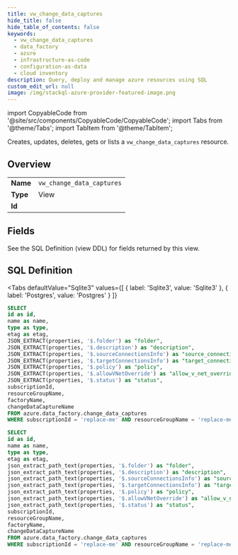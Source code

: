 ```yaml
--- 
title: vw_change_data_captures
hide_title: false
hide_table_of_contents: false
keywords:
  - vw_change_data_captures
  - data_factory
  - azure
  - infrastructure-as-code
  - configuration-as-data
  - cloud inventory
description: Query, deploy and manage azure resources using SQL
custom_edit_url: null
image: /img/stackql-azure-provider-featured-image.png
---
```


import CopyableCode from '@site/src/components/CopyableCode/CopyableCode';
import Tabs from '@theme/Tabs';
import TabItem from '@theme/TabItem';

Creates, updates, deletes, gets or lists a <code>vw_change_data_captures</code> resource.

## Overview
<table><tbody>
<tr><td><b>Name</b></td><td><code>vw_change_data_captures</code></td></tr>
<tr><td><b>Type</b></td><td>View</td></tr>
<tr><td><b>Id</b></td><td><CopyableCode code="azure.data_factory.vw_change_data_captures" /></td></tr>
</tbody></table>

## Fields

See the SQL Definition (view DDL) for fields returned by this view.

## SQL Definition

<Tabs
defaultValue="Sqlite3"
values={[
{ label: 'Sqlite3', value: 'Sqlite3' },
{ label: 'Postgres', value: 'Postgres' }
]}
>
<TabItem value="Sqlite3">

```sql
SELECT
id as id,
name as name,
type as type,
etag as etag,
JSON_EXTRACT(properties, '$.folder') as "folder",
JSON_EXTRACT(properties, '$.description') as "description",
JSON_EXTRACT(properties, '$.sourceConnectionsInfo') as "source_connections_info",
JSON_EXTRACT(properties, '$.targetConnectionsInfo') as "target_connections_info",
JSON_EXTRACT(properties, '$.policy') as "policy",
JSON_EXTRACT(properties, '$.allowVNetOverride') as "allow_v_net_override",
JSON_EXTRACT(properties, '$.status') as "status",
subscriptionId,
resourceGroupName,
factoryName,
changeDataCaptureName
FROM azure.data_factory.change_data_captures
WHERE subscriptionId = 'replace-me' AND resourceGroupName = 'replace-me' AND factoryName = 'replace-me';
```

</TabItem>
<TabItem value="Postgres">

```sql
SELECT
id as id,
name as name,
type as type,
etag as etag,
json_extract_path_text(properties, '$.folder') as "folder",
json_extract_path_text(properties, '$.description') as "description",
json_extract_path_text(properties, '$.sourceConnectionsInfo') as "source_connections_info",
json_extract_path_text(properties, '$.targetConnectionsInfo') as "target_connections_info",
json_extract_path_text(properties, '$.policy') as "policy",
json_extract_path_text(properties, '$.allowVNetOverride') as "allow_v_net_override",
json_extract_path_text(properties, '$.status') as "status",
subscriptionId,
resourceGroupName,
factoryName,
changeDataCaptureName
FROM azure.data_factory.change_data_captures
WHERE subscriptionId = 'replace-me' AND resourceGroupName = 'replace-me' AND factoryName = 'replace-me';
```

</TabItem>
</Tabs>
